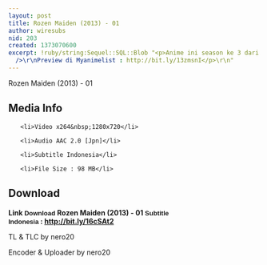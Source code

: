 ```yaml
---
layout: post
title: Rozen Maiden (2013) - 01
author: wiresubs
nid: 203
created: 1373070600
excerpt: !ruby/string:Sequel::SQL::Blob "<p>Anime ini season ke 3 dari Rozen Maiden<br
  />\r\nPreview di Myanimelist : http://bit.ly/13zmsnI</p>\r\n"
---
```

<p class="rtecenter">Rozen Maiden (2013) - 01</p>

<h2>Media Info</h2>

<ul>
	<li>Video x264&nbsp;1280x720</li>
	<li>Audio AAC 2.0 [Jpn]</li>
	<li>Subtitle Indonesia</li>
	<li>File Size : 98 MB</li>
</ul>

<h2>Download</h2>

<p><strong>Link&nbsp;<span style="background-color:rgb(255, 255, 255); font-family:sans-serif,arial,verdana,trebuchet ms; font-size:13px">Download&nbsp;</span>Rozen Maiden (2013) - 01</strong><strong><span style="background-color:rgb(255, 255, 255); font-family:sans-serif,arial,verdana,trebuchet ms; font-size:13px">&nbsp;Subtitle Indonesia</span><strong>&nbsp;:&nbsp;<a href="http://bit.ly/16cSAt2">http://bit.ly/16cSAt2</a></strong></strong></p>

<p>TL &amp; TLC by nero20<br />
Encoder &amp; Uploader by nero20</p>
